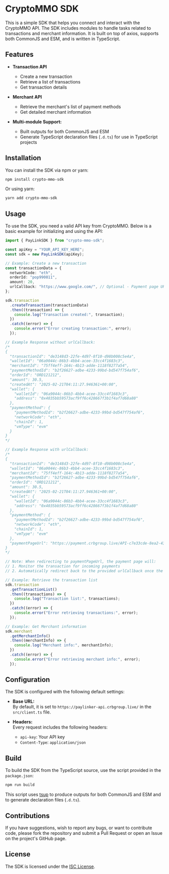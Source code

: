 # CryptoMMO SDK

This is a simple SDK that helps you connect and interact with the CryptoMMO API. The SDK includes modules to handle tasks related to transactions and merchant information. It is built on top of axios, supports both CommonJS and ESM, and is written in TypeScript.

## Features

- **Transaction API**

  - Create a new transaction
  - Retrieve a list of transactions
  - Get transaction details

- **Merchant API**

  - Retrieve the merchant's list of payment methods
  - Get detailed merchant information

- **Multi-module Support:**
  - Built outputs for both CommonJS and ESM
  - Generate TypeScript declaration files (`.d.ts`) for use in TypeScript projects

## Installation

You can install the SDK via npm or yarn:

```bash
npm install crypto-mmo-sdk
```

Or using yarn:

```bash
yarn add crypto-mmo-sdk
```

## Usage

To use the SDK, you need a valid API key from CryptoMMO. Below is a basic example for initializing and using the API:

```typescript
import { PayLinkSDK } from "crypto-mmo-sdk";

const apiKey = "YOUR_API_KEY_HERE";
const sdk = new PayLinkSDK(apiKey);

// Example: Create a new transaction
const transactionData = {
  networkCode: "eth",
  orderId: "pop990811",
  amount: 20,
  urlCallback: "https://www.google.com/", // Optional - Payment page URL will be returned if provided
};

sdk.transaction
  .createTransaction(transactionData)
  .then((transaction) => {
    console.log("Transaction created:", transaction);
  })
  .catch((error) => {
    console.error("Error creating transaction:", error);
  });

// Example Response without urlCallback:
/*
{
  "transactionId": "de3148d3-22fe-4d97-8f10-d98b008c5e4a",
  "walletId": "06a9044c-86b3-4bb4-acee-33cc4f1683c3",
  "merchantId": "75ff4eff-164c-4b13-adde-1118f8277a54",
  "paymentMethodId": "b2f26627-adbe-4233-99bd-bd547f754af6",
  "orderId": "ORD121212",
  "amount": 30.5,
  "createdAt": "2025-02-21T04:11:27.946361+00:00",
  "wallet": {
    "walletId": "06a9044c-86b3-4bb4-acee-33cc4f1683c3",
    "address": "0x4035bb59573acf9ff6c428667f3b1f4af7d68a80"
  },
  "paymentMethod": {
    "paymentMethodId": "b2f26627-adbe-4233-99bd-bd547f754af6",
    "networkCode": "eth",
    "chainId": 1,
    "vmType": "evm"
  }
}
*/

// Example Response with urlCallback:
/*
{
  "transactionId": "de3148d3-22fe-4d97-8f10-d98b008c5e4a",
  "walletId": "06a9044c-86b3-4bb4-acee-33cc4f1683c3",
  "merchantId": "75ff4eff-164c-4b13-adde-1118f8277a54",
  "paymentMethodId": "b2f26627-adbe-4233-99bd-bd547f754af6",
  "orderId": "ORD121212",
  "amount": 30.5,
  "createdAt": "2025-02-21T04:11:27.946361+00:00",
  "wallet": {
    "walletId": "06a9044c-86b3-4bb4-acee-33cc4f1683c3",
    "address": "0x4035bb59573acf9ff6c428667f3b1f4af7d68a80"
  },
  "paymentMethod": {
    "paymentMethodId": "b2f26627-adbe-4233-99bd-bd547f754af6",
    "networkCode": "eth",
    "chainId": 1,
    "vmType": "evm"
  },
  "paymentPageUrl": "https://payment.crbgroup.live/API-c7e33cde-8ea2-4393-a21b-c0c8e330f463/107f7a3c-4f0a-4123-a63b-8d15a2cce391/https%3A%2F%2Fwww.google.com%2F"
}
*/

// Note: When redirecting to paymentPageUrl, the payment page will:
// 1. Monitor the transaction for incoming payments
// 2. Automatically redirect back to the provided urlCallback once the required amount is received

// Example: Retrieve the transaction list
sdk.transaction
  .getTransactionList()
  .then((transactions) => {
    console.log("Transaction list:", transactions);
  })
  .catch((error) => {
    console.error("Error retrieving transactions:", error);
  });

// Example: Get Merchant information
sdk.merchant
  .getMerchantInfo()
  .then((merchantInfo) => {
    console.log("Merchant info:", merchantInfo);
  })
  .catch((error) => {
    console.error("Error retrieving merchant info:", error);
  });
```

## Configuration

The SDK is configured with the following default settings:

- **Base URL:**  
  By default, it is set to `https://paylinker-api.crbgroup.live/` in the `src/client.ts` file.

- **Headers:**  
  Every request includes the following headers:
  - `api-key`: Your API key
  - `Content-Type`: `application/json`

## Build

To build the SDK from the TypeScript source, use the script provided in the `package.json`:

```bash
npm run build
```

This script uses [tsup](https://tsup.egoist.dev/) to produce outputs for both CommonJS and ESM and to generate declaration files (`.d.ts`).

## Contributions

If you have suggestions, wish to report any bugs, or want to contribute code, please fork the repository and submit a Pull Request or open an Issue on the project's GitHub page.

## License

The SDK is licensed under the [ISC License](LICENSE).

